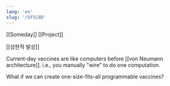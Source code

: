 ```yaml
---
lang: 'en'
slug: '/5F5C8D'
---
```


[[Someday]] [[Project]]

[[성현적 발상]]

Current-day vaccines are like computers before [[von Neumann architecture]]. i.e., you manually "wire" to do one computation.

What if we can create one-size-fits-all programmable vaccines?
